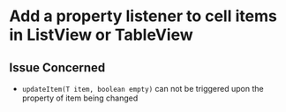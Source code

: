 # Add a property listener to cell items in ListView or TableView
## Issue Concerned
* `updateItem(T item, boolean empty)` can not be triggered upon the property of item being changed
